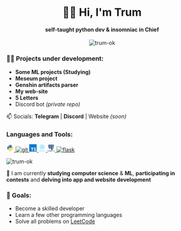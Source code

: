 <h1 align="center"><b>✌🏻 Hi, I'm Trum</b></h1>
<h4 align="center">self-taught python dev & insomniac in Chief</h4>

<p align="center"> <img src="https://komarev.com/ghpvc/?username=trum-ok&label=Profile%20views&color=0e75b6&color=grey" alt="trum-ok" style="border: none;" /> </p>

<h3>👨‍💻 Projects under development:</h3>

<ul>
    <li><b>Some ML projects (Studying)</b></li>
    <li><b><a href="https://github.com/Trum-ok/museum" style="text-decoration: none;">Meseum project</a></b></li>
    <li><b><a href="https://github.com/Trum-ok/genshin-art-parser" style="text-decoration: none;">Genshin artifacts parser</a></b></li>
    <li><b><a href="https://github.com/Trum-ok/portfolio" style="text-decoration: none;">My web-site</a></b></li>
    <li><b><a href="https://github.com/Trum-ok/5letters-web" style="text-decoration: none;">5 Letters</a></b></li>
    <li>Discord bot <i>(private repo)</i></li>
</ul>
  
📫 Socials: **<a href="https://t.me/OpSonata" style="text-decoration: none;">Telegram</a>** | **<a href="https://discord.com/users/469403257760907274" style="text-decoration: none;">Discord</a>** | Website *(soon)* 

<h3 align="left">Languages and Tools:</h3>
<p align="left"> 
<a href="https://www.python.org" target="_blank" rel="noreferrer"> <img src="https://raw.githubusercontent.com/devicons/devicon/master/icons/python/python-original.svg" alt="python" width="20" height="20" style="border: none;" /> </a> 
<a href="https://git-scm.com/" target="_blank" rel="noreferrer"> <img src="https://www.vectorlogo.zone/logos/git-scm/git-scm-icon.svg" alt="git" width="20" height="20" style="border: none;" /> </a>
<a href="https://www.typescriptlang.org/" target="_blank" rel="noreferrer"> <img src="https://raw.githubusercontent.com/devicons/devicon/master/icons/typescript/typescript-original.svg" alt="typescript" width="20" height="20" style="border: none;" /> </a>
<a href="https://reactjs.org/" target="_blank" rel="noreferrer"> <img src="https://raw.githubusercontent.com/devicons/devicon/master/icons/react/react-original-wordmark.svg" alt="react" width="20" height="20" style="border: none;" /> </a>
<a href="https://www.postgresql.org" target="_blank" rel="noreferrer"> <img src="https://raw.githubusercontent.com/devicons/devicon/master/icons/postgresql/postgresql-original-wordmark.svg" alt="postgresql" width="20" height="20" style="border: none;" /> </a>
<a href="https://flask.palletsprojects.com/" target="_blank" rel="noreferrer"> <img src="https://www.vectorlogo.zone/logos/pocoo_flask/pocoo_flask-icon.svg" alt="flask" width="20" height="20" style="border: none;" /> </a>
</p>

<p><img src="https://github-readme-stats.vercel.app/api/top-langs?username=trum-ok&show_icons=true&theme=dark&locale=en&layout=compact" alt="trum-ok" style="border: none;" /></p>

🌱 I am currently **studying computer science** & **ML**, **participating in contests** and **delving into app and website development**

<h3>🧧 Goals:</h3>

- Become a skilled developer
- Learn a few other programming languages
- Solve all problems on <a href="https://leetcode.com/Trum-ok/">LeetCode</a>

